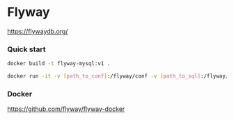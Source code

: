 # Flyway

https://flywaydb.org/

### Quick start

```bash
docker build -t flyway-mysql:v1 . 

docker run -it -v [path_to_conf]:/flyway/conf -v [path_to_sql]:/flyway/sql flyway-mysql:v1 migrate
```

### Docker

https://github.com/flyway/flyway-docker